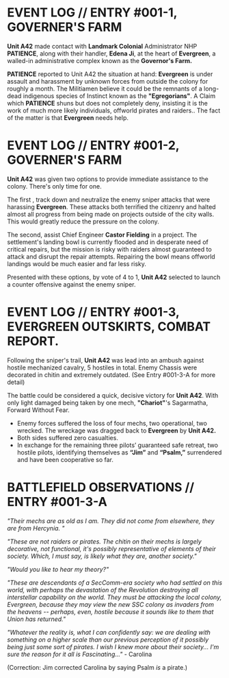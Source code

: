 # EVENT LOG // ENTRY #001-1, GOVERNER'S FARM 

**Unit A42** made contact with **Landmark Colonial** Administrator NHP **PATIENCE**, along with their handler, **Edena Ji**, at the heart of **Evergreen**, a walled-in administrative complex known as the **Governor's Farm.**

**PATIENCE** reported to Unit A42 the situation at hand: **Evergreen** is under assault and harassment by unknown forces from outside the colony for roughly a month. The Militiamen believe it could be the remnants of a long-dead indigenous species of Instinct known as the **"Egregorians"**. A Claim which **PATIENCE** shuns but does not completely deny, insisting it is the work of much more likely individuals, offworld pirates and raiders.. The fact of the matter is that **Evergreen** needs help. 

# EVENT LOG // ENTRY #001-2, GOVERNER'S FARM 

**Unit A42** was given two options to provide immediate assistance to the colony. There's only time for one.

The first , track down and neutralize the enemy sniper attacks that were harassing **Evergreen**. These attacks both terrified the citizenry and halted almost all progress from being made on projects outside of the city walls. This would greatly reduce the pressure on the colony.

The second, assist Chief Engineer **Castor Fielding** in a project. The settlement's landing bowl is currently flooded and in desperate need of critical repairs, but the mission is risky with raiders almost guaranteed to attack and disrupt the repair attempts. Repairing the bowl means offworld landings would be much easier and far less risky.

Presented with these options, by vote of 4 to 1, **Unit A42** selected to launch a counter offensive against the enemy sniper.

# EVENT LOG // ENTRY #001-3, EVERGREEN OUTSKIRTS, COMBAT REPORT.

Following the sniper's trail, **Unit A42** was lead into an ambush against hostile mechanized cavalry, 5 hostiles in total. Enemy Chassis were decorated in chitin and extremely outdated. (See Entry #001-3-A for more detail)

The battle could be considered a quick, decisive victory for **Unit A42**. With only light damaged being taken by one mech, **"Chariot"**'s Sagarmatha, Forward Without Fear. 

- Enemy forces suffered the loss of four mechs, two operational, two wrecked. The wreckage was dragged back to **Evergreen** by **Unit A42.**
- Both sides suffered zero casualties.
- In exchange for the remaining three pilots’ guaranteed safe retreat, two hostile pilots, identifying themselves as **“Jim”** and **“Psalm,”** surrendered and have been cooperative so far.

# BATTLEFIELD OBSERVATIONS // ENTRY #001-3-A

*"Their mechs are as old as I am. They did not come from elsewhere, they are from Hercynia. "*

*"These are not raiders or pirates. The chitin on their mechs is largely decorative, not functional, it's possibly representative of elements of their society. Which, I must say, is likely what they are, another society."*

*"Would you like to hear my theory?"*

*"These are descendants of a SecComm-era society who had settled on this world, with perhaps the devastation of the Revolution destroying all interstellar capability on the world. They must be attacking the local colony, Evergreen, because they may view the new SSC colony as invaders from the heavens -- perhaps, even, hostile because it sounds like to them that Union has returned."*

*"Whatever the reality is, what I can confidently say: we are dealing with something on a higher scale than our previous perception of it possibly being just some sort of pirates. I wish I knew more about their society... I'm sure the reason for it all is Fascinating..."* - Carolina

(Correction: Jim corrected Carolina by saying Psalm *is* a pirate.)

